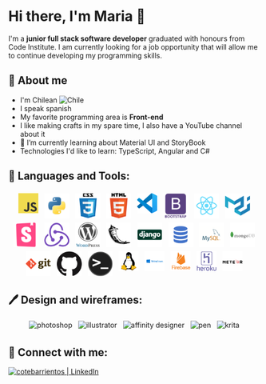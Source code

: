 # Hi there, I'm Maria 👋

I'm a **junior full stack software developer** graduated with honours from Code Institute.  I am currently looking for a job opportunity that will allow me to continue developing my programming skills.


## 🙎 About me

- I'm Chilean <img src="https://cdn.countryflags.com/thumbs/chile/flag-400.png" alt="Chile"  width="20px" />
- I speak spanish
- My favorite programming area is **Front-end**
- I like making crafts in my spare time, I also have a YouTube channel about it
- 🌱 I’m currently learning about Material UI and StoryBook
- Technologies I'd like to learn: TypeScript, Angular and C#

## 🧰 Languages and Tools:

<p align="center">
<img  alt="JavaScript" src="https://raw.githubusercontent.com/github/explore/80688e429a7d4ef2fca1e82350fe8e3517d3494d/topics/javascript/javascript.png"  width="40px" style="vertical-align:top; margin:4px"/>
<img src="https://raw.githubusercontent.com/github/explore/80688e429a7d4ef2fca1e82350fe8e3517d3494d/topics/python/python.png" alt="Python" width="50px" style="vertical-align:top; margin:4px">
<img alt="CSS3" src="https://raw.githubusercontent.com/github/explore/80688e429a7d4ef2fca1e82350fe8e3517d3494d/topics/css/css.png"  width="50px" style="vertical-align:top; margin:4px"/>
<img alt="HTML5" src="https://raw.githubusercontent.com/github/explore/80688e429a7d4ef2fca1e82350fe8e3517d3494d/topics/html/html.png" width="50px" style="vertical-align:top; margin:4px"/>
<img alt="Visual Studio Code" height="40" src="https://raw.githubusercontent.com/github/explore/80688e429a7d4ef2fca1e82350fe8e3517d3494d/topics/visual-studio-code/visual-studio-code.png" style="vertical-align:top; margin:4px" />
<img alt="Bootstrap" src="https://github.com/devicons/devicon/blob/master/icons/bootstrap/bootstrap-plain-wordmark.svg?raw=true"  width="50px" style="vertical-align:top; margin:4px"/>
<img alt="React" src="https://raw.githubusercontent.com/github/explore/80688e429a7d4ef2fca1e82350fe8e3517d3494d/topics/react/react.png"  width="50px" style="vertical-align:top; margin:4px"/>
<img alt="Material UI" src="https://github.com/devicons/devicon/blob/master/icons/materialui/materialui-original.svg?raw=true"  width="50px" style="vertical-align:top; margin:4px"/>
<img alt="StoryBook" src="https://github.com/devicons/devicon/blob/master/icons/storybook/storybook-original.svg?raw=true"  width="50px" style="vertical-align:top; margin:4px"/>
<img alt="Redux" src="https://github.com/devicons/devicon/blob/master/icons/redux/redux-original.svg?raw=true"  width="50px" style="vertical-align:top; margin:4px"/>
<img alt="Wordpress" src="https://github.com/devicons/devicon/blob/master/icons/wordpress/wordpress-original.svg?raw=true"  width="50px" style="vertical-align:top; margin:4px"/>
<img alt="Flask" src="https://github.com/devicons/devicon/blob/master/icons/flask/flask-original.svg?raw=true"  width="50px" style="vertical-align:top; margin:4px"/>
<img alt="Django" src="https://github.com/devicons/devicon/blob/master/icons/django/django-original.svg?raw=true"  width="50px" style="vertical-align:top; margin:4px"/>
<img alt="SQL" src="https://raw.githubusercontent.com/github/explore/80688e429a7d4ef2fca1e82350fe8e3517d3494d/topics/sql/sql.png"  width="50px" style="vertical-align:top; margin:4px"/>
<img alt="MySQL" src="https://raw.githubusercontent.com/github/explore/80688e429a7d4ef2fca1e82350fe8e3517d3494d/topics/mysql/mysql.png" width="50px" style="vertical-align:top; margin:4px" />
<img  alt="MongoDB"  src="https://raw.githubusercontent.com/github/explore/80688e429a7d4ef2fca1e82350fe8e3517d3494d/topics/mongodb/mongodb.png"  width="50px" style="vertical-align:top; margin:4px"/>
<img alt="Git" src="https://raw.githubusercontent.com/github/explore/80688e429a7d4ef2fca1e82350fe8e3517d3494d/topics/git/git.png"  width="50px" style="vertical-align:top; margin:4px"/>
<img alt="GitHub"  src="https://raw.githubusercontent.com/github/explore/78df643247d429f6cc873026c0622819ad797942/topics/github/github.png"  width="50px" style="vertical-align:top; margin:4px"/>
<img alt="Terminal"  src="https://raw.githubusercontent.com/github/explore/80688e429a7d4ef2fca1e82350fe8e3517d3494d/topics/terminal/terminal.png"  width="50px" style="vertical-align:top; margin:4px"/>
<img src="https://raw.githubusercontent.com/github/explore/80688e429a7d4ef2fca1e82350fe8e3517d3494d/topics/linux/linux.png" alt="Linux" height="40" style="vertical-align:top; margin:4px" >
<img src="https://raw.githubusercontent.com/github/explore/80688e429a7d4ef2fca1e82350fe8e3517d3494d/topics/windows/windows.png" alt="Windows" height="40" style="vertical-align:top; margin:4px">
<img src="https://github.com/devicons/devicon/blob/master/icons/firebase/firebase-plain-wordmark.svg?raw=true" alt="Firebase" height="40" style="vertical-align:top; margin:4px">
<img src="https://github.com/devicons/devicon/blob/master/icons/heroku/heroku-original-wordmark.svg?raw=true" alt="Heroku" height="40" style="vertical-align:top; margin:4px">
<img src="https://github.com/devicons/devicon/blob/master/icons/meteor/meteor-original-wordmark.svg?raw=true" alt="Meteor" height="40" style="vertical-align:top; margin:4px">
</p>

## 🖊️ Design and wireframes:

<p align="center">
<img src="https://cdn4.iconfinder.com/data/icons/logos-and-brands/512/23_Photoshop_Adobe_logo_logos-256.png" alt="photoshop" width="50px" style="vertical-align:top; margin:4px"/>
<img src="https://cdn4.iconfinder.com/data/icons/logos-and-brands/512/11_Illustrator_Adobe_Ai_logo_logos-256.png" alt="illustrator" width="50px" style="vertical-align:top; margin:4px"/>
<img src="https://cdn3.iconfinder.com/data/icons/logos-brands-3/24/logo_brand_brands_logos_affinity_designer-256.png" alt="affinity designer" width="50px" style="vertical-align:top; margin:4px"/>
<img src="https://pbs.twimg.com/profile_images/742549971740725249/mvRGptl9_400x400.jpg" alt="pen" width="50px" style="vertical-align:top; margin:4px"/>
<img src="https://upload.wikimedia.org/wikipedia/commons/thumb/3/31/Calligra_Krita_icon.svg/1200px-Calligra_Krita_icon.svg.png" alt="krita" width="50px" style="vertical-align:top; margin:4px"/>
</p>


## 📧 Connect with me:

<a href='https://www.linkedin.com/in/mjbarrientosv/' target='_blank'><img alt="cotebarrientos | LinkedIn" width="50px" src="https://cdn2.iconfinder.com/data/icons/social-media-2285/512/1_Linkedin_unofficial_colored_svg-256.png" /></a>